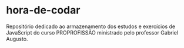 # hora-de-codar
Repositório dedicado ao armazenamento dos estudos e exercícios de JavaScript do curso PROPROFISSÃO ministrado pelo professor Gabriel Augusto.
